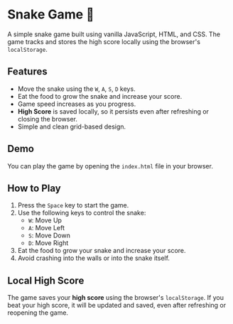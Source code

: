 # Snake Game 🐍

A simple snake game built using vanilla JavaScript, HTML, and CSS. The game tracks and stores the high score locally using the browser's `localStorage`.

## Features
- Move the snake using the `W`, `A`, `S`, `D` keys.
- Eat the food to grow the snake and increase your score.
- Game speed increases as you progress.
- **High Score** is saved locally, so it persists even after refreshing or closing the browser.
- Simple and clean grid-based design.

## Demo
You can play the game by opening the `index.html` file in your browser.


## How to Play
1. Press the `Space` key to start the game.
2. Use the following keys to control the snake:
   - `W`: Move Up
   - `A`: Move Left
   - `S`: Move Down
   - `D`: Move Right
3. Eat the food to grow your snake and increase your score.
4. Avoid crashing into the walls or into the snake itself.

## Local High Score
The game saves your **high score** using the browser's `localStorage`. If you beat your high score, it will be updated and saved, even after refreshing or reopening the game.

